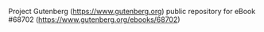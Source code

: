 Project Gutenberg (https://www.gutenberg.org) public repository for eBook #68702 (https://www.gutenberg.org/ebooks/68702)
